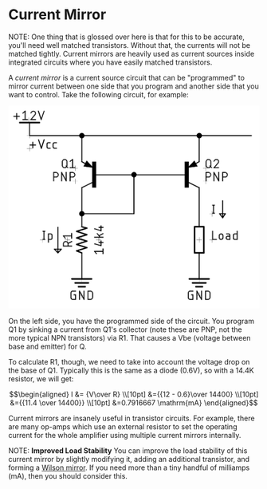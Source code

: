 # Current Mirror

NOTE: One thing that is glossed over here is that for this to be accurate,
you'll need well matched transistors. Without that, the currents will not be
matched tightly. Current mirrors are heavily used as current sources inside
integrated circuits where you have easily matched transistors.

A _current mirror_ is a current source circuit that can be "programmed" to
mirror current between one side that you program and another side that you want
to control. Take the following circuit, for example:

![Programmed current mirror](/img/schematic-current-mirror.png)

On the left side, you have the programmed side of the circuit. You program Q1 by
sinking a current from Q1's collector (note these are PNP, not the more typical
NPN transistors) via R1. That causes a Vbe (voltage between base and emitter) for Q.

To calculate R1, though, we need to take into account the voltage drop on the
base of Q1. Typically this is the same as a diode (0.6V), so with a 14.4K
resistor, we will get:

$$\begin{aligned}
I &= {V\over R} \\[10pt]
&={{12 - 0.6}\over 14400} \\[10pt]
&={{11.4 \over 14400}} \\[10pt]
&=0.7916667 \mathrm{mA}
\end{aligned}$$

Current mirrors are insanely useful in transistor circuits. For example, there
are many op-amps which use an external resistor to set the operating current for
the whole amplifier using multiple current mirrors internally.

NOTE: **Improved Load Stability** You can improve the load stability of this
current mirror by slightly modifying it, adding an additional transistor, and
forming a [Wilson
mirror](https://wiki.analog.com/university/courses/electronics/text/chapter-11#the_wilson_current_mirror).
If you need more than a tiny handful of milliamps (mA), then you should consider this.
